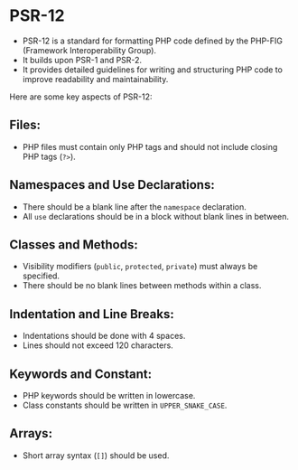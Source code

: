 # PSR-12

- PSR-12 is a standard for formatting PHP code defined by the PHP-FIG (Framework Interoperability Group).
- It builds upon PSR-1 and PSR-2.
- It provides detailed guidelines for writing and structuring PHP code to improve readability and maintainability.

Here are some key aspects of PSR-12:

## Files:
- PHP files must contain only PHP tags and should not include closing PHP tags (`?>`).

## Namespaces and Use Declarations:
- There should be a blank line after the `namespace` declaration.
- All `use` declarations should be in a block without blank lines in between.

## Classes and Methods:
- Visibility modifiers (`public`, `protected`, `private`) must always be specified.
- There should be no blank lines between methods within a class.

## Indentation and Line Breaks:
- Indentations should be done with 4 spaces.
- Lines should not exceed 120 characters.

## Keywords and Constant:
- PHP keywords should be written in lowercase.
- Class constants should be written in `UPPER_SNAKE_CASE`.

## Arrays:
- Short array syntax (`[]`) should be used.
